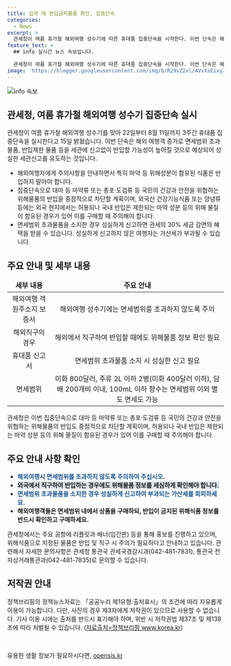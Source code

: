 ```yaml
---
title: 입국 때 반입금지물품 확인, 집중단속
categories:
  - News
excerpt: >
  관세청이 여름 휴가철 해외여행 성수기에 따른 휴대품 집중단속을 시작한다. 이번 단속은 해외 여행객 증가와 면세범위 초과물품, 반입제한 물품 등을 세관에 신고없이 반입할 가능성이 높아져 세관신고를 유도하기 위한 것이다. 특히 마약 등 위해성분이 함유된 식품은 반입하지 말라는 당부가 있으며, 이에 대한 주의사항을 안내하기 위해 공항에 홍보를 할 예정이다. 면세범위 초과물품은 신고 시 세금 감면 혜택을 받을 수 있지만, 성실하게 신고하지 않으면 가산세가 물릴 수 있다. 관세청은 관계자들에게 해외직구를 통한 반입에도 주의를 당부하며, 관련 정보는 식품안전나라 누리집에서 확인할 것을 당부했다.
feature_text: >
  ## info 실시간 뉴스 속보입니다.

  관세청이 여름 휴가철 해외여행 성수기에 따른 휴대품 집중단속을 시작한다. 이번 단속은 해외 여행객 증가와 면세범위 초과물품, 반입제한 물품 등을 세관에 신고없이 반입할 가능성이 높아져 세관신고를 유도하기 위한 것이다. 특히 마약 등 위해성분이 함유된 식품은 반입하지 말라는 당부가 있으며, 이에 대한 주의사항을 안내하기 위해 공항에 홍보를 할 예정이다. 면세범위 초과물품은 신고 시 세금 감면 혜택을 받을 수 있지만, 성실하게 신고하지 않으면 가산세가 물릴 수 있다. 관세청은 관계자들에게 해외직구를 통한 반입에도 주의를 당부하며, 관련 정보는 식품안전나라 누리집에서 확인할 것을 당부했다.
image: 'https://blogger.googleusercontent.com/img/b/R29vZ2xl/AVvXsEixyZcFfHzMRdzZMjFBmAUKJYCLCGyLL1o632UiGVXcaFdKo_bkvkuCioo0uUKlGfBVcT3P84aROyZIXSBEx3Aw5nCQ3pTgDom1WDC4m8eifvWiAmWEEVb4x6G_l8C0QH225ldMjyaFvpxGEBGNO37VmDTDMHGhJPq73UglMfDca1-0aw/s1600/blogspot.png'
---
```


<p><img src="https://blogger.googleusercontent.com/img/b/R29vZ2xl/AVvXsEixyZcFfHzMRdzZMjFBmAUKJYCLCGyLL1o632UiGVXcaFdKo_bkvkuCioo0uUKlGfBVcT3P84aROyZIXSBEx3Aw5nCQ3pTgDom1WDC4m8eifvWiAmWEEVb4x6G_l8C0QH225ldMjyaFvpxGEBGNO37VmDTDMHGhJPq73UglMfDca1-0aw/s1600/blogspot.png" alt="info 속보" /></p>

<h2 data-ke-size="size26">관세청, 여름 휴가철 해외여행 성수기 집중단속 실시</h2>

<p data-ke-size="size16">관세청이 여름 휴가철 해외여행 성수기를 맞아 22일부터 8월 11일까지 3주간 휴대품 집중단속을 실시한다고 15일 밝혔습니다. 이번 단속은 해외 여행객 증가로 면세범위 초과물품, 반입제한 물품 등을 세관에 신고없이 반입할 가능성이 높아질 것으로 예상되어 성실한 세관신고를 유도하는 것입니다.</p>

<ul>
<li>해외여행자에게 주의사항을 안내하면서 특히 마약 등 위해성분이 함유된 식품은 반입하지 말아야 합니다.</li>
<li>집중단속으로 대마 등 마약류 또는 총포·도검류 등 국민의 건강과 안전을 위협하는 위해물품의 반입을 중점적으로 차단할 계획이며, 외국산 건강기능식품 또는 양념류 등에는 외국 현지에서는 허용되나 국내 반입은 제한되는 마약 성분 등의 위해 물질이 함유된 경우가 있어 이를 구매할 때 주의해야 합니다.</li>
<li>면세범위 초과물품을 소지한 경우 성실하게 신고하면 관세의 30% 세금 감면의 혜택을 받을 수 있습니다. 성실하게 신고하지 않은 여행자는 가산세가 부과될 수 있습니다.</li>
</ul>

<h2 data-ke-size="size26">주요 안내 및 세부 내용</h2>

<table>
<thead>
<tr>
<td style="text-align: center; height: 17px;"><b>세부 내용</b></td>
<td style="text-align: center; height: 17px;"><b>주요 안내</b></td>
</tr>
</thead>
<tbody>
<tr>
<td style="text-align: center; height: 17px;">해외여행 객원주소지 보증서</td>
<td style="text-align: center; height: 17px;">해외여행 성수기에는 면세범위를 초과하지 않도록 주의</td>
</tr>
<tr>
<td style="text-align: center; height: 17px;">해외직구의 경우</td>
<td style="text-align: center; height: 17px;">해외에서 직구하여 반입할 때에도 위해물품 정보 확인 필요</td>
</tr>
<tr>
<td style="text-align: center; height: 17px;">휴대품 신고서</td>
<td style="text-align: center; height: 17px;">면세범위 초과물품 소지 시 성실한 신고 필요</td>
</tr>
<tr>
<td style="text-align: center; height: 17px;">면세범위</td>
<td style="text-align: center; height: 17px;">미화 800달러, 주류 2L 이하 2병(미화 400달러 이하), 담배 200개비 이내, 100mL 이하 향수는 면세범위 이외 별도 면세도 가능</td>
</tr>
</tbody>
</table>

<p data-ke-size="size16">관세청은 이번 집중단속으로 대마 등 마약류 또는 총포·도검류 등 국민의 건강과 안전을 위협하는 위해물품의 반입도 중점적으로 차단할 계획이며, 허용되나 국내 반입은 제한되는 마약 성분 등의 위해 물질이 함유된 경우가 있어 이를 구매할 때 주의해야 합니다.</p>

<h2 data-ke-size="size26">주요 안내 사항 확인</h2>

<ul>
<li><b><span style="color: #1a5490;">해외여행시 면세범위를 초과하지 않도록 주의하여 주십시오.</span></b></li>
<li><b><span style="background-color: #21538527;">외국에서 직구하여 반입하는 경우에도 위해물품 정보를 세심하게 확인해야 합니다.</span></b></li>
<li><b><span style="color: #1a5490;">면세범위 초과물품을 소지한 경우 성실하게 신고하여 부과되는 가산세를 회피하세요.</span></b></li>
<li><b>해외여행객들은 면세범위 내에서 상품을 구매하되, 반입이 금지된 위해식품 정보를 반드시 확인하고 구매하세요.</b></li>
</ul>

<p data-ke-size="size16">관세청에서는 주요 공항에 리플릿과 배너(입간판) 등을 통해 홍보를 진행하고 있으며, 위해식품으로 지정된 물품은 반입 및 직구 시 주의가 필요하다고 안내하고 있습니다. 관련해서 자세한 문의사항은 관세청 통관국 관세국경감시과(042-481-7831), 통관국 전자상거래통관과(042-481-7835)로 문의할 수 있습니다.</p>

<h2 data-ke-size="size26">저작권 안내</h2>

<p data-ke-size="size16">정책브리핑의 정책뉴스자료는 「공공누리 제1유형:출처표시」의 조건에 따라 자유롭게 이용이 가능합니다. 다만, 사진의 경우 제3자에게 저작권이 있으므로 사용할 수 없습니다. 기사 이용 시에는 출처를 반드시 표기해야 하며, 위반 시 저작권법 제37조 및 제138조에 따라 처벌될 수 있습니다. (<a href="https://www.korea.kr">자료출처=정책브리핑 www.korea.kr</a>)</p>

<p data-ke-size="size16">&nbsp;</p>
유용한 생활 정보가 필요하시다면, <a href="https://opensis.kr" rel="dofollow">opensis.kr</a>


